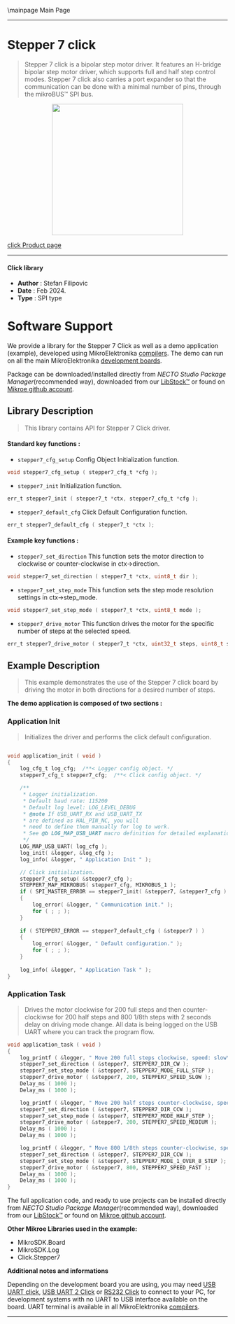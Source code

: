\mainpage Main Page

---
# Stepper 7 click

> Stepper 7 click is a bipolar step motor driver. It features an H-bridge bipolar step motor driver, which supports full and half step control modes. Stepper 7 click also carries a port expander so that the communication can be done with a minimal number of pins, through the mikroBUS™ SPI bus.

<p align="center">
  <img src="https://download.mikroe.com/images/click_for_ide/stepper7_click.png" height=300px>
</p>

[click Product page](https://www.mikroe.com/stepper-7-click)

---


#### Click library

- **Author**        : Stefan Filipovic
- **Date**          : Feb 2024.
- **Type**          : SPI type


# Software Support

We provide a library for the Stepper 7 Click
as well as a demo application (example), developed using MikroElektronika
[compilers](https://www.mikroe.com/necto-studio).
The demo can run on all the main MikroElektronika [development boards](https://www.mikroe.com/development-boards).

Package can be downloaded/installed directly from *NECTO Studio Package Manager*(recommended way), downloaded from our [LibStock&trade;](https://libstock.mikroe.com) or found on [Mikroe github account](https://github.com/MikroElektronika/mikrosdk_click_v2/tree/master/clicks).

## Library Description

> This library contains API for Stepper 7 Click driver.

#### Standard key functions :

- `stepper7_cfg_setup` Config Object Initialization function.
```c
void stepper7_cfg_setup ( stepper7_cfg_t *cfg );
```

- `stepper7_init` Initialization function.
```c
err_t stepper7_init ( stepper7_t *ctx, stepper7_cfg_t *cfg );
```

- `stepper7_default_cfg` Click Default Configuration function.
```c
err_t stepper7_default_cfg ( stepper7_t *ctx );
```

#### Example key functions :

- `stepper7_set_direction` This function sets the motor direction to clockwise or counter-clockwise in ctx->direction.
```c
void stepper7_set_direction ( stepper7_t *ctx, uint8_t dir );
```

- `stepper7_set_step_mode` This function sets the step mode resolution settings in ctx->step_mode.
```c
void stepper7_set_step_mode ( stepper7_t *ctx, uint8_t mode );
```

- `stepper7_drive_motor` This function drives the motor for the specific number of steps at the selected speed.
```c
err_t stepper7_drive_motor ( stepper7_t *ctx, uint32_t steps, uint8_t speed );
```

## Example Description

> This example demonstrates the use of the Stepper 7 click board by driving the motor in both directions for a desired number of steps.

**The demo application is composed of two sections :**

### Application Init

> Initializes the driver and performs the click default configuration.

```c

void application_init ( void )
{
    log_cfg_t log_cfg;  /**< Logger config object. */
    stepper7_cfg_t stepper7_cfg;  /**< Click config object. */

    /** 
     * Logger initialization.
     * Default baud rate: 115200
     * Default log level: LOG_LEVEL_DEBUG
     * @note If USB_UART_RX and USB_UART_TX 
     * are defined as HAL_PIN_NC, you will 
     * need to define them manually for log to work. 
     * See @b LOG_MAP_USB_UART macro definition for detailed explanation.
     */
    LOG_MAP_USB_UART( log_cfg );
    log_init( &logger, &log_cfg );
    log_info( &logger, " Application Init " );

    // Click initialization.
    stepper7_cfg_setup( &stepper7_cfg );
    STEPPER7_MAP_MIKROBUS( stepper7_cfg, MIKROBUS_1 );
    if ( SPI_MASTER_ERROR == stepper7_init( &stepper7, &stepper7_cfg ) )
    {
        log_error( &logger, " Communication init." );
        for ( ; ; );
    }
    
    if ( STEPPER7_ERROR == stepper7_default_cfg ( &stepper7 ) )
    {
        log_error( &logger, " Default configuration." );
        for ( ; ; );
    }
    
    log_info( &logger, " Application Task " );
}

```

### Application Task

> Drives the motor clockwise for 200 full steps and then counter-clockiwse for 200 half
steps and 800 1/8th steps with 2 seconds delay on driving mode change. All data is
being logged on the USB UART where you can track the program flow.

```c
void application_task ( void )
{
    log_printf ( &logger, " Move 200 full steps clockwise, speed: slow\r\n\n" );
    stepper7_set_direction ( &stepper7, STEPPER7_DIR_CW );
    stepper7_set_step_mode ( &stepper7, STEPPER7_MODE_FULL_STEP );
    stepper7_drive_motor ( &stepper7, 200, STEPPER7_SPEED_SLOW );
    Delay_ms ( 1000 );
    Delay_ms ( 1000 );

    log_printf ( &logger, " Move 200 half steps counter-clockwise, speed: medium\r\n\n" );
    stepper7_set_direction ( &stepper7, STEPPER7_DIR_CCW );
    stepper7_set_step_mode ( &stepper7, STEPPER7_MODE_HALF_STEP );
    stepper7_drive_motor ( &stepper7, 200, STEPPER7_SPEED_MEDIUM );
    Delay_ms ( 1000 );
    Delay_ms ( 1000 );

    log_printf ( &logger, " Move 800 1/8th steps counter-clockwise, speed: fast\r\n\n" );
    stepper7_set_direction ( &stepper7, STEPPER7_DIR_CCW );
    stepper7_set_step_mode ( &stepper7, STEPPER7_MODE_1_OVER_8_STEP );
    stepper7_drive_motor ( &stepper7, 800, STEPPER7_SPEED_FAST );
    Delay_ms ( 1000 );
    Delay_ms ( 1000 );
}
```

The full application code, and ready to use projects can be installed directly from *NECTO Studio Package Manager*(recommended way), downloaded from our [LibStock&trade;](https://libstock.mikroe.com) or found on [Mikroe github account](https://github.com/MikroElektronika/mikrosdk_click_v2/tree/master/clicks).

**Other Mikroe Libraries used in the example:**

- MikroSDK.Board
- MikroSDK.Log
- Click.Stepper7

**Additional notes and informations**

Depending on the development board you are using, you may need
[USB UART click](https://www.mikroe.com/usb-uart-click),
[USB UART 2 Click](https://www.mikroe.com/usb-uart-2-click) or
[RS232 Click](https://www.mikroe.com/rs232-click) to connect to your PC, for
development systems with no UART to USB interface available on the board. UART
terminal is available in all MikroElektronika
[compilers](https://shop.mikroe.com/compilers).

---
